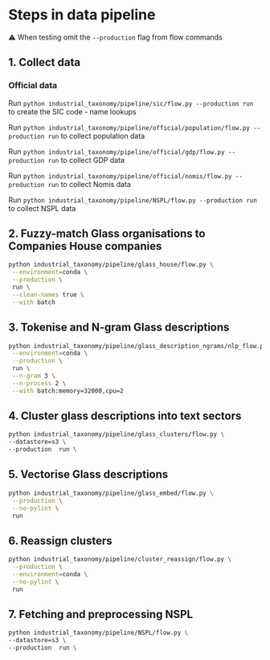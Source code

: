 # Steps in data pipeline

:warning: When testing omit the `--production` flag from flow commands

## 1. Collect data

### Official data

Run `python industrial_taxonomy/pipeline/sic/flow.py --production run` to create the SIC code - name lookups

Run `python industrial_taxonomy/pipeline/official/population/flow.py --production run` to collect population data

Run `python industrial_taxonomy/pipeline/official/gdp/flow.py --production run` to collect GDP data

Run `python industrial_taxonomy/pipeline/official/nomis/flow.py --production run` to collect Nomis data

Run `python industrial_taxonomy/pipeline/NSPL/flow.py --production run` to collect NSPL data

## 2. Fuzzy-match Glass organisations to Companies House companies

```bash
python industrial_taxonomy/pipeline/glass_house/flow.py \
 --environment=conda \
 --production \
 run \
 --clean-names true \
 --with batch
```

## 3. Tokenise and N-gram Glass descriptions

```bash
python industrial_taxonomy/pipeline/glass_description_ngrams/nlp_flow.py \
 --environment=conda \
 --production \
 run \
 --n-gram 3 \
 --n-process 2 \
 --with batch:memory=32000,cpu=2
```

## 4. Cluster glass descriptions into text sectors

```bash
python industrial_taxonomy/pipeline/glass_clusters/flow.py \
--datastore=s3 \
--production  run \
```

## 5. Vectorise Glass descriptions

```bash
python industrial_taxonomy/pipeline/glass_embed/flow.py \
 --production \
 --no-pylint \
 run
```

## 6. Reassign clusters

```bash
python industrial_taxonomy/pipeline/cluster_reassign/flow.py \
 --production \
 --environment=conda \
 --no-pylint \
 run
```

## 7. Fetching and preprocessing NSPL

```bash
python industrial_taxonomy/pipeline/NSPL/flow.py \
--datastore=s3 \
--production  run \
```
